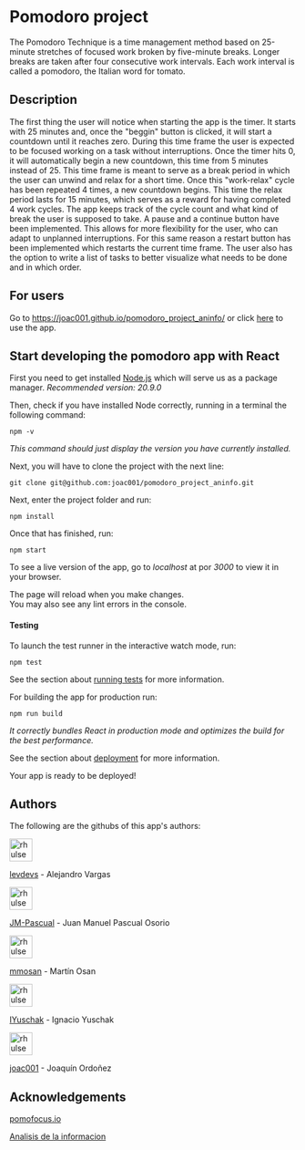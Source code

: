 # Pomodoro project

The Pomodoro Technique is a time management method based on 25-minute stretches of focused work broken by five-minute breaks. Longer breaks are taken after four consecutive work intervals. Each work interval is called a pomodoro, the Italian word for tomato.

## Description

The first thing the user will notice when starting the app is the timer. It starts with 25 minutes and, once the "beggin" button is clicked, it will start a countdown until it reaches zero. During this time frame the user is expected to be focused working on a task without interruptions. Once the timer hits 0, it will automatically begin a new countdown, this time from 5 minutes instead of 25. This time frame is meant to serve as a break period in which the user can unwind and relax for a short time. Once this "work-relax" cycle has been repeated 4 times, a new countdown begins. This time the relax period lasts for 15 minutes, which serves as a reward for having completed 4 work cycles. The app keeps track of the cycle count and what kind of break the user is supposed to take.
A pause and a continue button have been implemented. This allows for more flexibility for the user, who can adapt to unplanned interruptions. For this same reason a restart button has been implemented which restarts the current time frame. 
The user also has the option to write a list of tasks to better visualize what needs to be done and in which order.

## For users

Go to https://joac001.github.io/pomodoro_project_aninfo/ or click [here](https://joac001.github.io/pomodoro_project_aninfo/) to use the app.

## Start developing the pomodoro app with React


First you need to get installed [Node.js](https://nodejs.org/en) which will serve us as a package manager.
*Recommended version: 20.9.0*


Then, check if you have installed Node correctly, running in a terminal the following command:

```shell
npm -v
```

*This command should just display the version you have currently installed.*

Next, you will have to clone the project with the next line:

```shell
git clone git@github.com:joac001/pomodoro_project_aninfo.git
```

Next, enter the project folder and run:

```shell
npm install
```

Once that has finished, run:

```shell
npm start
```


To see a live version of the app, go to *localhost* at por *3000* to view it in your browser.


The page will reload when you make changes.\
You may also see any lint errors in the console.


#### Testing

To launch the test runner in the interactive watch mode, run:

```shell
npm test
```


See the section about [running tests](https://facebook.github.io/create-react-app/docs/running-tests) for more information.


For building the app for production run:

```shell
npm run build
```
*It correctly bundles React in production mode and optimizes the build for the best performance.*


See the section about [deployment](https://facebook.github.io/create-react-app/docs/deployment) for more information.

Your app is ready to be deployed!


## Authors

The following are the githubs of this app's authors:

<a href="https://github.com/levdevs" target="_blank" title="levdevs">
  <img src="https://github.com/levdevs.png?size=40" height="40" width="40" alt="rhulse" />
</a>

[levdevs](https://github.com/levdevs) - Alejandro Vargas

<a href="https://github.com/JM-Pascual" target="_blank" title="JM-Pascual">
  <img src="https://github.com/JM-Pascual.png?size=40" height="40" width="40" alt="rhulse" />
</a>

[JM-Pascual](https://github.com/JM-Pascual) - Juan Manuel Pascual Osorio

<a href="https://github.com/mmosan" target="_blank" title="mmosan">
  <img src="https://github.com/mmosan.png?size=40" height="40" width="40" alt="rhulse" />
</a>

[mmosan](https://github.com/mmosan) - Martín Osan
 
<a href="https://github.com/IYuschak" target="_blank" title="IYuschak">
  <img src="https://github.com/IYuschak.png?size=40" height="40" width="40" alt="rhulse" />
</a>

[IYuschak](https://github.com/IYuschak) - Ignacio Yuschak

<a href="https://github.com/joac001" target="_blank" title="joac001">
  <img src="https://github.com/joac001.png?size=40" height="40" width="40" alt="rhulse" />
</a>

[joac001](https://github.com/joac001) - Joaquín Ordoñez


## Acknowledgements

[pomofocus.io](https://pomofocus.io/)

[Analisis de la informacion](https://aninfo.nriedel.com.ar/)

